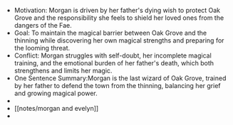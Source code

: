 - Motivation: Morgan is driven by her father's dying wish to protect Oak Grove and the responsibility she feels to shield her loved ones from the dangers of the Fae.
- Goal: To maintain the magical barrier between Oak Grove and the thinning while discovering her own magical strengths and preparing for the looming threat.
- Conflict: Morgan struggles with self-doubt, her incomplete magical training, and the emotional burden of her father's death, which both strengthens and limits her magic.
- One Sentence Summary:Morgan is the last wizard of Oak Grove, trained by her father to defend the town from the thinning, balancing her grief and growing magical power.
-
- [[notes/morgan and evelyn]]
-
